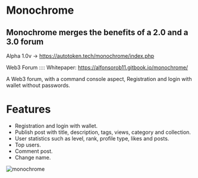 # Monochrome
## Monochrome merges the benefits of a 2.0 and a 3.0 forum

Alpha 1.0v -> https://autotoken.tech/monochrome/index.php

Web3 Forum :::: Whitepaper: https://alfonsorob11.gitbook.io/monochrome/

A Web3 forum, with a command console aspect, Registration and login with wallet without passwords. 

# Features
- Registration and login with wallet.
- Publish post with title, description, tags, views, category and collection.
- User statistics such as level, rank, profile type, likes and posts.
- Top users.
- Comment post.
- Change name.

![monochrome](https://user-images.githubusercontent.com/57547835/163734042-c78a2260-17ca-4eb5-a065-507fdfcf6a2c.png)
